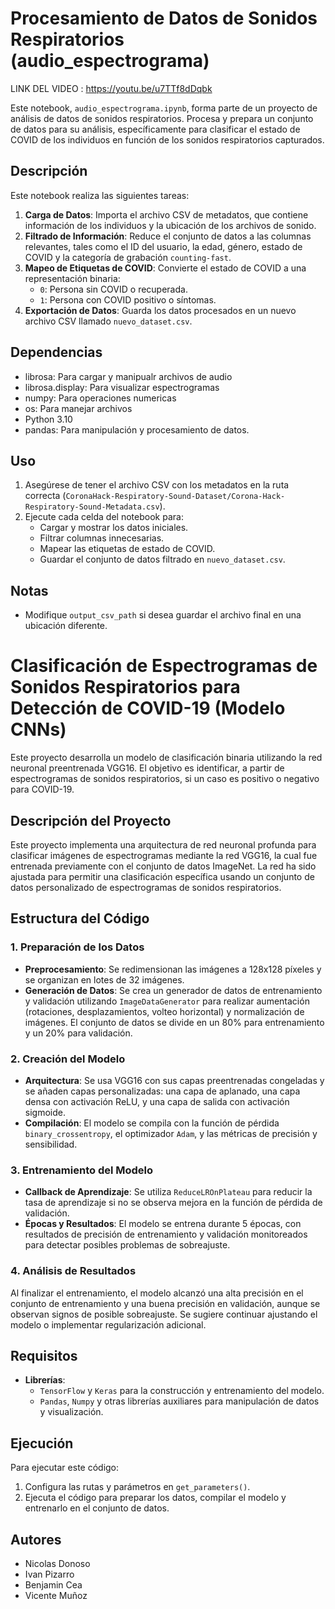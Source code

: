 # Procesamiento de Datos de Sonidos Respiratorios (audio_espectrograma)

LINK DEL VIDEO : https://youtu.be/u7TTf8dDqbk

Este notebook, `audio_espectrograma.ipynb`, forma parte de un proyecto de análisis de datos de sonidos respiratorios. Procesa y prepara un conjunto de datos para su análisis, específicamente para clasificar el estado de COVID de los individuos en función de los sonidos respiratorios capturados.

## Descripción

Este notebook realiza las siguientes tareas:

1. **Carga de Datos**: Importa el archivo CSV de metadatos, que contiene información de los individuos y la ubicación de los archivos de sonido.
2. **Filtrado de Información**: Reduce el conjunto de datos a las columnas relevantes, tales como el ID del usuario, la edad, género, estado de COVID y la categoría de grabación `counting-fast`.
3. **Mapeo de Etiquetas de COVID**: Convierte el estado de COVID a una representación binaria:
   - `0`: Persona sin COVID o recuperada.
   - `1`: Persona con COVID positivo o síntomas.
4. **Exportación de Datos**: Guarda los datos procesados en un nuevo archivo CSV llamado `nuevo_dataset.csv`.

## Dependencias
- librosa: Para cargar y manipualr archivos de audio
- librosa.display: Para visualizar espectrogramas
- numpy: Para operaciones numericas
- os: Para manejar archivos
- Python 3.10
- pandas: Para manipulación y procesamiento de datos.

## Uso

1. Asegúrese de tener el archivo CSV con los metadatos en la ruta correcta (`CoronaHack-Respiratory-Sound-Dataset/Corona-Hack-Respiratory-Sound-Metadata.csv`).
2. Ejecute cada celda del notebook para:
   - Cargar y mostrar los datos iniciales.
   - Filtrar columnas innecesarias.
   - Mapear las etiquetas de estado de COVID.
   - Guardar el conjunto de datos filtrado en `nuevo_dataset.csv`.

## Notas

- Modifique `output_csv_path` si desea guardar el archivo final en una ubicación diferente.


# Clasificación de Espectrogramas de Sonidos Respiratorios para Detección de COVID-19 (Modelo CNNs)

Este proyecto desarrolla un modelo de clasificación binaria utilizando la red neuronal preentrenada VGG16. El objetivo es identificar, a partir de espectrogramas de sonidos respiratorios, si un caso es positivo o negativo para COVID-19. 

## Descripción del Proyecto
Este proyecto implementa una arquitectura de red neuronal profunda para clasificar imágenes de espectrogramas mediante la red VGG16, la cual fue entrenada previamente con el conjunto de datos ImageNet. La red ha sido ajustada para permitir una clasificación específica usando un conjunto de datos personalizado de espectrogramas de sonidos respiratorios.

## Estructura del Código
### 1. Preparación de los Datos
- **Preprocesamiento**: Se redimensionan las imágenes a 128x128 píxeles y se organizan en lotes de 32 imágenes.
- **Generación de Datos**: Se crea un generador de datos de entrenamiento y validación utilizando `ImageDataGenerator` para realizar aumentación (rotaciones, desplazamientos, volteo horizontal) y normalización de imágenes. El conjunto de datos se divide en un 80% para entrenamiento y un 20% para validación.

### 2. Creación del Modelo
- **Arquitectura**: Se usa VGG16 con sus capas preentrenadas congeladas y se añaden capas personalizadas: una capa de aplanado, una capa densa con activación ReLU, y una capa de salida con activación sigmoide.
- **Compilación**: El modelo se compila con la función de pérdida `binary_crossentropy`, el optimizador `Adam`, y las métricas de precisión y sensibilidad.

### 3. Entrenamiento del Modelo
- **Callback de Aprendizaje**: Se utiliza `ReduceLROnPlateau` para reducir la tasa de aprendizaje si no se observa mejora en la función de pérdida de validación.
- **Épocas y Resultados**: El modelo se entrena durante 5 épocas, con resultados de precisión de entrenamiento y validación monitoreados para detectar posibles problemas de sobreajuste.

### 4. Análisis de Resultados
Al finalizar el entrenamiento, el modelo alcanzó una alta precisión en el conjunto de entrenamiento y una buena precisión en validación, aunque se observan signos de posible sobreajuste. Se sugiere continuar ajustando el modelo o implementar regularización adicional.

## Requisitos
- **Librerías**: 
  - `TensorFlow` y `Keras` para la construcción y entrenamiento del modelo.
  - `Pandas`, `Numpy` y otras librerías auxiliares para manipulación de datos y visualización.

## Ejecución
Para ejecutar este código:
1. Configura las rutas y parámetros en `get_parameters()`.
2. Ejecuta el código para preparar los datos, compilar el modelo y entrenarlo en el conjunto de datos.

## Autores

- Nicolas Donoso
- Ivan Pizarro
- Benjamin Cea
- Vicente Muñoz
